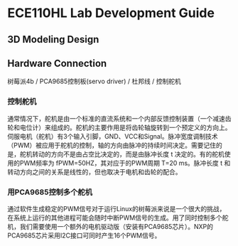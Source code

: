 # ECE110HL Lab Development Guide

## 3D Modeling Design

## Hardware Connection
树莓派4b / PCA9685控制板(servo driver) / 杜邦线 / 控制舵机

### 控制舵机

通常情况下，舵机是由一个标准的直流系统和一个内部反馈控制装置（一个减速齿轮和电位计）来组成的。舵机的主要作用是将齿轮轴旋转到一个预定义的方向上。伺服电机（舵机）有3个输入引脚，GND、VCC和Signal。脉冲宽度调制技术（PWM）被应用于舵机的控制，轴的方向由脉冲的持续时间决定。需要记住的是，舵机转动的方向不是由占空比决定的，而是由脉冲长度 t 决定的。有的舵机使用的PWM频率为 fPWM=50HZ，其对应于的PWM周期 T=20 ms。脉冲长度 t 和转动方向之间的关系是线性的，但也取决于电机和齿轮的配合。

### 用PCA9685控制多个舵机

通过软件生成稳定的PWM信号对于运行Linux的树莓派来说是一个很大的挑战，在系统上运行的其他进程可能会随时中断PWM信号的生成。用了同时控制多个舵机，我们需要使用一个额外的电机驱动版（安装有PCA9685芯片）。NXP的PCA9685芯片采用I2C接口可同时产生16个PWM信号。







